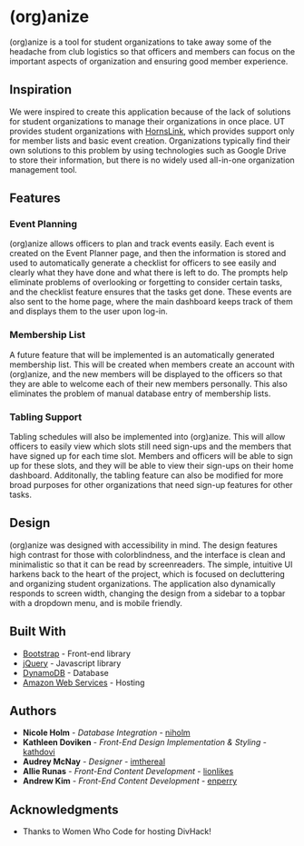 # (org)anize

(org)anize is a tool for student organizations to take away some of the headache from club logistics so that officers and members can focus on the important aspects of organization and ensuring good member experience.

## Inspiration

We were inspired to create this application because of the lack of solutions for student organizations to manage their organizations in once place. UT provides student organizations with [HornsLink](https://utexas.campuslabs.com/engage/), which provides support only for member lists and basic event creation. Organizations typically find their own solutions to this problem by using technologies such as Google Drive to store their information, but there is no widely used all-in-one organization management tool.

## Features

### Event Planning

(org)anize allows officers to plan and track events easily. Each event is created on the Event Planner page, and then the information is stored and used to automatically generate a checklist for officers to see easily and clearly what they have done and what there is left to do. The prompts help eliminate problems of overlooking or forgetting to consider certain tasks, and the checklist feature ensures that the tasks get done. These events are also sent to the home page, where the main dashboard keeps track of them and displays them to the user upon log-in.

### Membership List

A future feature that will be implemented is an automatically generated membership list. This will be created when members create an account with (org)anize, and the new members will be displayed to the officers so that they are able to welcome each of their new members personally. This also eliminates the problem of manual database entry of membership lists.

### Tabling Support

Tabling schedules will also be implemented into (org)anize. This will allow officers to easily view which slots still need sign-ups and the members that have signed up for each time slot. Members and officers will be able to sign up for these slots, and they will be able to view their sign-ups on their home dashboard. Additonally, the tabling feature can also be modified for more broad purposes for other organizations that need sign-up features for other tasks.

## Design

(org)anize was designed with accessibility in mind. The design features high contrast for those with colorblindness, and the interface is clean and minimalistic so that it can be read by screenreaders. The simple, intuitive UI harkens back to the heart of the project, which is focused on decluttering and organizing student organizations. The application also dynamically responds to screen width, changing the design from a sidebar to a topbar with a dropdown menu, and is mobile friendly. 

## Built With

* [Bootstrap](https://getbootstrap.com/) - Front-end library
* [jQuery](https://jquery.com/) - Javascript library
* [DynamoDB](https://aws.amazon.com/dynamodb/) - Database
* [Amazon Web Services](https://aws.amazon.com/) - Hosting

## Authors

* **Nicole Holm** - *Database Integration* - [niholm](https://github.com/niholm)
* **Kathleen Doviken** - *Front-End Design Implementation & Styling* - [kathdovi](https://github.com/kathdovi)
* **Audrey McNay** - *Designer* - [imthereal](https://github.com/imthereal)
* **Allie Runas** - *Front-End Content Development* - [lionlikes](https://github.com/lionlikes)
* **Andrew Kim** - *Front-End Content Development* - [enperry](https://github.com/enperry)


## Acknowledgments

* Thanks to Women Who Code for hosting DivHack!
